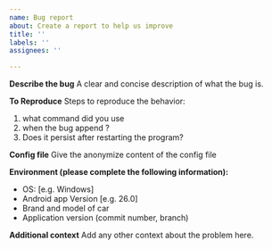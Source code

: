 ```yaml
---
name: Bug report
about: Create a report to help us improve
title: ''
labels: ''
assignees: ''

---
```


**Describe the bug**
A clear and concise description of what the bug is.

**To Reproduce**
Steps to reproduce the behavior:
1. what command did you use
2. when the bug append ?
3. Does it persist after restarting the program? 

**Config file**
Give the anonymize content of the config file

**Environment (please complete the following information):**
 - OS: [e.g. Windows]
 - Android app Version [e.g. 26.0]
 - Brand and model of car
 - Application version (commit number, branch) 

**Additional context**
Add any other context about the problem here.
